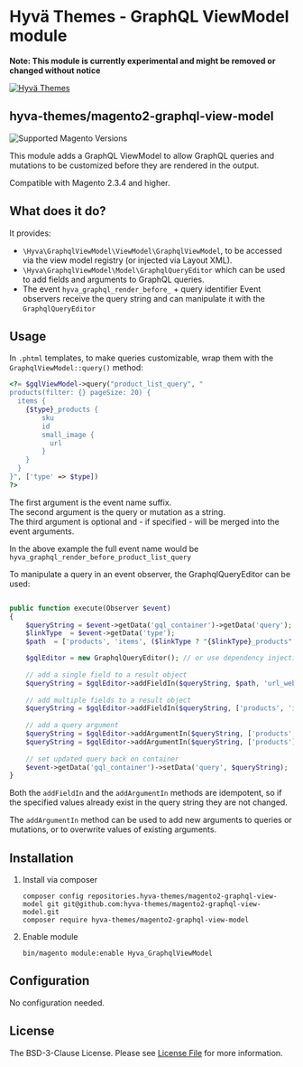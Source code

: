 # Hyvä Themes - GraphQL ViewModel module

**Note: This module is currently experimental and might be removed or changed without notice**

[![Hyvä Themes](https://repository-images.githubusercontent.com/300568807/f00eb480-55b1-11eb-93d2-074c3edd2d07)](https://hyva.io/)

## hyva-themes/magento2-graphql-view-model

![Supported Magento Versions][ico-compatibility]

This module adds a GraphQL ViewModel to allow GraphQL queries and mutations to be customized before they are rendered in the output.

Compatible with Magento 2.3.4 and higher.

## What does it do?

It provides:
 - `\Hyva\GraphqlViewModel\ViewModel\GraphqlViewModel`, to be accessed via the view model registry (or injected via Layout XML).
 - `\Hyva\GraphqlViewModel\Model\GraphqlQueryEditor` which can be used to add fields and arguments to GraphQL queries.
 - The event `hyva_graphql_render_before_` + query identifier
   Event observers receive the query string and can manipulate it with the `GraphqlQueryEditor`

## Usage

In `.phtml` templates, to make queries customizable, wrap them with the `GraphqlViewModel::query()` method:
```php
<?= $gqlViewModel->query("product_list_query", "
products(filter: {} pageSize: 20) {
  items {
    {$type}_products {
        sku
        id
        small_image {
          url
        }
    }
  }
}", ['type' => $type])
?>
```
The first argument is the event name suffix.  
The second argument is the query or mutation as a string.  
The third argument is optional and - if specified - will be merged into the event arguments.

In the above example the full event name would be `hyva_graphql_render_before_product_list_query`

To manipulate a query in an event observer, the GraphqlQueryEditor can be used:
```php

public function execute(Observer $event)
{
    $queryString = $event->getData('gql_container')->getData('query');
    $linkType  = $event->getData('type');
    $path  = ['products', 'items', ($linkType ? "{$linkType}_products" : 'products'), 'small_image'];

    $gqlEditor = new GraphqlQueryEditor(); // or use dependency injection
    
    // add a single field to a result object
    $queryString = $gqlEditor->addFieldIn($queryString, $path, 'url_webp');
    
    // add multiple fields to a result object
    $queryString = $gqlEditor->addFieldIn($queryString, ['products', 'items', 'products', 'image'], 'label url_webp');
    
    // add a query argument
    $queryString = $gqlEditor->addArgumentIn($queryString, ['products', 'filter', 'name'], 'match', 'Tank');
    $queryString = $gqlEditor->addArgumentIn($queryString, ['products'], 'pageSize', 2);
    
    // set updated query back on container
    $event->getData('gql_container')->setData('query', $queryString);
}
```

Both the `addFieldIn` and the `addArgumentIn` methods are idempotent, so if the specified values already exist in the
query string they are not changed.

The `addArgumentIn` method can be used to add new arguments to queries or mutations, or to overwrite values of existing arguments.


## Installation
  
1. Install via composer
   ```
   composer config repositories.hyva-themes/magento2-graphql-view-model git git@github.com:hyva-themes/magento2-graphql-view-model.git
   composer require hyva-themes/magento2-graphql-view-model
   ```
2. Enable module
   ```
   bin/magento module:enable Hyva_GraphqlViewModel
   ```

## Configuration
  
No configuration needed.

## License

The BSD-3-Clause License. Please see [License File](LICENSE.txt) for more information.

[ico-compatibility]: https://img.shields.io/badge/magento-%202.3%20|%202.4-brightgreen.svg?logo=magento&longCache=true&style=flat-square
